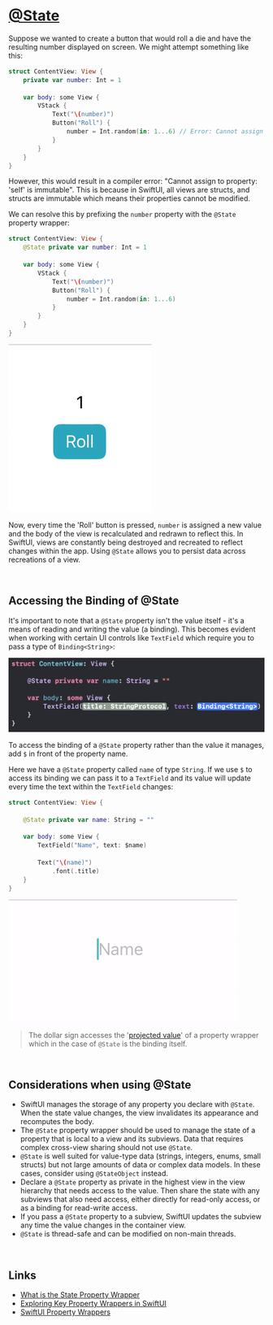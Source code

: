 # [@State](https://developer.apple.com/documentation/swiftui/state)

Suppose we wanted to create a button that would roll a die and have the resulting number displayed on screen. We might attempt something like this:

```swift
struct ContentView: View {
    private var number: Int = 1

    var body: some View {
        VStack {
            Text("\(number)")
            Button("Roll") {
                number = Int.random(in: 1...6) // Error: Cannot assign to property: 'self' is immutable
            }
        }
    }
}
```

However, this would result in a compiler error: "Cannot assign to property: 'self' is immutable". This is because in SwiftUI, all views are structs, and structs are immutable which means their properties cannot be modified.

We can resolve this by prefixing the `number` property with the `@State` property wrapper:

```swift
struct ContentView: View {
    @State private var number: Int = 1

    var body: some View {
        VStack {
            Text("\(number)")
            Button("Roll") {
                number = Int.random(in: 1...6)
            }
        }
    }
}
```

![](images/1.gif)

Now, every time the 'Roll' button is pressed, `number` is assigned a new value and the body of the view is recalculated and redrawn to reflect this. In SwiftUI, views are constantly being destroyed and recreated to reflect changes within the app. Using `@State` allows you to persist data across recreations of a view.

<br/>

## Accessing the Binding of @State

It's important to note that a `@State` property isn't the value itself - it's a means of reading and writing the value (a binding). This becomes evident when working with certain UI controls like `TextField` which require you to pass a type of `Binding<String>`:

![](images/2.png)

To access the binding of a `@State` property rather than the value it manages, add `$` in front of the property name.

Here we have a `@State` property called `name` of type `String`. If we use `$` to access its binding we can pass it to a `TextField` and its value will update every time the text within the `TextField` changes:

```swift
struct ContentView: View {

    @State private var name: String = ""

    var body: some View {
        TextField("Name", text: $name)

        Text("\(name)")
            .font(.title)
    }
}
```

![](images/3.gif)

> The dollar sign accesses the '[projected value](https://github.com/brittpinder/ios-reference/tree/main/swift/properties#projected-values)' of a property wrapper which in the case of `@State` is the binding itself.

<br/>


## Considerations when using @State

- SwiftUI manages the storage of any property you declare with `@State`. When the state value changes, the view invalidates its appearance and recomputes the body.
- The `@State` property wrapper should be used to manage the state of a property that is local to a view and its subviews. Data that requires complex cross-view sharing should not use `@State`.
- `@State` is well suited for value-type data (strings, integers, enums, small structs) but not large amounts of data or complex data models. In these cases, consider using `@StateObject` instead.
- Declare a `@State` property as private in the highest view in the view hierarchy that needs access to the value. Then share the state with any subviews that also need access, either directly for read-only access, or as a binding for read-write access.
- If you pass a `@State` property to a subview, SwiftUI updates the subview any time the value changes in the container view.
- `@State` is thread-safe and can be modified on non-main threads.

<br/>

## Links

- [What is the State Property Wrapper](https://www.hackingwithswift.com/quick-start/swiftui/what-is-the-state-property-wrapper)
- [Exploring Key Property Wrappers in SwiftUI](https://fatbobman.com/en/posts/exploring-key-property-wrappers-in-swiftui/)
- [SwiftUI Property Wrappers](https://swiftuipropertywrappers.com/)

